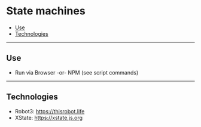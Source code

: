 # State machines

- [Use](#use)
- [Technologies](#technologies)

---

## Use

- Run via Browser -or- NPM (see script commands)

---

## Technologies

- Robot3: https://thisrobot.life
- XState: https://xstate.js.org

